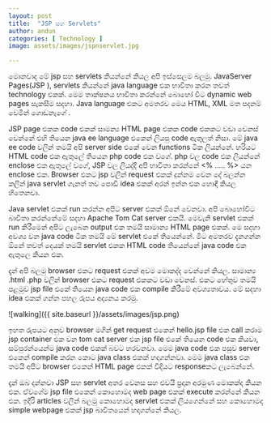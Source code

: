 ```yaml
---
layout: post
title:  "JSP සහ Servlets"
author: andun
categories: [ Technology ]
image: assets/images/jspnservlet.jpg

---
```


මොනවාද මේ jsp සහ servlets කියන්නේ කියල අපි ඉස්සෙලම බලමු. JavaServer Pages(JSP ), servlets  කියන්නේ java language එක භාවිතා කරන තවත් technology එකක්. මෙම තාක්ෂනය භාවිතා කරන්නේ බොහෝ විට dynamic web  pages සැකසීම සදහා.  Java language එකට අමතරව මෙය HTML, XML  මත පදනම් වෙමින් ගොඩනැගේ .

JSP page එකක code එකක් සාමන්‍ය HTML page එකක code එකකට වඩා වෙනස් වෙන්නේ එහි තියෙන java ee language එකෙන් ලියපු code ඇතුලත් නිසා. මේ java ee code වලින් තමයි අපි server side  එකේ වෙන functions ටික ලියන්නේ. හරියට HTML code එක ඇතුලේ තියෙන php code එක වගේ. php වල code එක ලියන්නේ <?php …….. ?>  enclose එක ඇතුලේ වගේ, JSP වල ලියද්දි අපි භාවිතා කරන්නේ  <% ….. %> යන enclose එක. Browser එකට jsp වලින් request එකක් දුන්නම වෙන දේ බලන්න කලින් java servlet ගැනත් තව පොඩි idea එකක් අරන් ඉන්න එක හොඳි කියල හිතෙනවා.

Java servlet එකක් run කරන්න අපිට server එකක් ඕනේ වෙනවා. අපි බොහෝවිට බාවිතා කරන්නේමේ සදහා Apache Tom Cat server එකයි. මෙවැනි servlet එකක් run කිරීමෙන් අපිට ලැබෙන output එක තමයි සාමාන්‍ය HTML page එකක්. මෙ සදහා අවශ්‍ය වන java code ටික තමයි මේ servlet එකේ තියෙන්නේ. මිට අමතරව දැනගන්න ඕනේ තවත් දෙයක් තමයි servlet එකක HTML code  තියෙන්නේ java  code එක ඇතුලෙ කියන එක.

දැන් අපි බලමු browser එකට request එකක් අවම මොකද්ද වෙන්නේ කියල. සාමාන්‍ය .html .php වලින් browser එකට request එකකට වඩා වෙනස්. එකට හේතුව තමයි පළමුව jsp file එකේ තියෙන java code එක compile කිරීමේ අවශ්‍යතාවය. මේ සදහා idea එකක් ගන්න පහල රුපය අද්‍යනය කරමු. 

![walking]({{ site.baseurl }}/assets/images/jsp.png)

ඉහත රුපයට අනුව browser මගින් get request  එකෙන් hello.jsp file එක call  කරාම jsp container එක වන tom cat server එක jsp file එකේ තියෙන code එක කියවා, සම්පුරන්යෙන්ම java  code  එකක් බවට හරවනවා. මෙම java  code එක පසුව server  එකෙන් compile කරන කොට java class එකක් හදාගන්නවා. මෙම java class එක තමයි අපිට browser එකෙන් HTML page එකක් විදියට responseකට ලැබෙන්නේ.

දැන් ඔබ දන්නවා JSP සහ servlet  අතර වෙනස සහ එවයි ප්‍රදාන අරමුණ මොකක්ද කියන එක. ඒවගේම jsp file එකෙන් කොහොමද web  page එකක් execute කරන්නේ කියන එක. ඉදිරි articles වලින් බලමු කොහොමද servlet එකක් ලියගෙන්නේ සහ කොහොමද simple webpage එකක් jsp බාවිතයෙන් හදාගන්නේ කියල.
